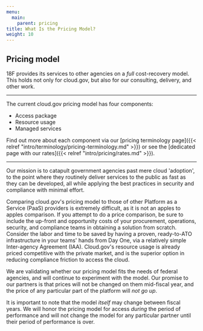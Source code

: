 ```yaml
---
menu:
  main:
    parent: pricing
title: What Is the Pricing Model?
weight: 10
---
```


## Pricing model

18F provides its services to other agencies on a _full_ cost-recovery model. This holds not only for cloud.gov, but also for our consulting, delivery, and other work.

---

The current cloud.gov pricing model has four components:

- Access package
- Resource usage
- Managed services

Find out more about each component via our [pricing terminology page]({{< relref "intro/terminology/pricing-terminology.md" >}}) or see the [dedicated page with our rates]({{< relref "intro/pricing/rates.md" >}}). 

---
Our mission is to catapult government agencies past mere cloud 'adoption', to the point where they routinely deliver services to the public as fast as they can be developed, all while applying the best practices in security and compliance with minimal effort. 

Comparing cloud.gov's pricing model to those of other Platform as a Service (PaaS) providers is extremely difficult, as it is not an apples to apples comparison. If you attempt to do a price comparison, be sure to include the up-front and opportunity costs of your procurement, operations, security, and compliance teams in obtaining a solution from scratch. Consider the labor and time to be saved by having a proven, ready-to-ATO infrastructure in your teams' hands from Day One, via a relatively simple Inter-agency Agreement (IAA). Cloud.gov's resource usage is already priced competitive with the private market, and is the superior option in reducing compliance friction to access the cloud. 

We are validating whether our pricing model fits the needs of federal agencies, and will continue to experiment with the model. Our promise to our partners is that prices will not be changed on them mid-fiscal year, and the price of any particular part of the platform will *not go up*. 

It is important to note that the model _itself_ may change between fiscal years. We will honor the pricing model for access _during_ the period of performance and will not change the model for any particular partner until their period of performance is over.
